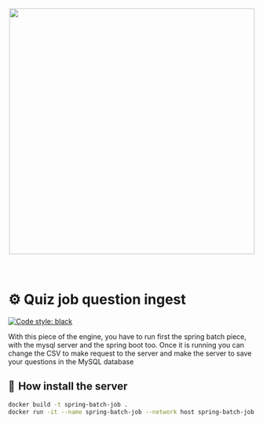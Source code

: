 <h1 align="center">
<img src="https://www.apascualco.com/wp-content/uploads/2020/02/1_X25YjzCl4a3eRrJoVIl5Wg.png" width="500">
</h1><br>

# ⚙ Quiz job question ingest

[![Code style: black](https://img.shields.io/badge/code%20style-black-000000.svg)](https://github.com/psf/black)

With this piece of the engine, you have to run first the spring batch piece, with the mysql server and the spring boot too. Once it is running you can change the CSV to make request to the server and make the server to save your questions in the MySQL database

## 🔩  How install the server

```sh
docker build -t spring-batch-job .
docker run -it --name spring-batch-job --network host spring-batch-job:latest
```
